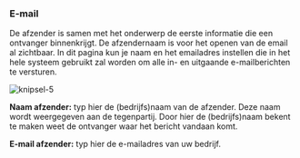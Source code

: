 ### E-mail

De afzender is samen met het onderwerp de eerste informatie die een ontvanger binnenkrijgt. De afzendernaam is voor het openen van de email al zichtbaar. In dit pagina kun je naam en het emailadres instellen die in het hele systeem gebruikt zal worden om alle in- en uitgaande e-mailberichten te versturen.

![knipsel-5](https://user-images.githubusercontent.com/95087870/147597622-c9c8cbe6-cb24-4d14-a363-273144ce2ee3.PNG)

**Naam afzender:** typ hier de (bedrijfs)naam van de afzender. Deze naam wordt weergegeven aan de tegenpartij. Door hier de (bedrijfs)naam bekent te maken weet de ontvanger waar het bericht vandaan komt.

**E-mail afzender:** typ hier de e-mailadres van uw bedrijf.

